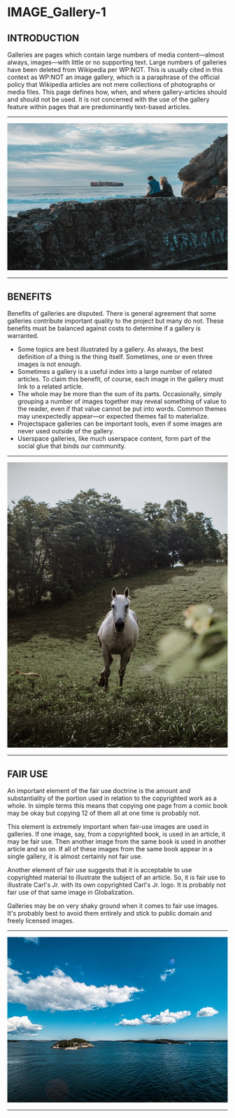 # IMAGE_Gallery-1

## INTRODUCTION

Galleries are pages which contain large numbers of media content—almost always, images—with little or no supporting text. Large numbers of galleries have been deleted from Wikipedia per WP:NOT. This is usually cited in this context as WP:NOT an image gallery, which is a paraphrase of the official policy that Wikipedia articles are not mere collections of photographs or media files. This page defines how, when, and where gallery-articles should and should not be used. It is not concerned with the use of the gallery feature within pages that are predominantly text-based articles.

<hr>
<img src="https://github.com/yashksingh/IMAGE_Gallery-1/blob/main/Wiki_Images/jairo-gonzalez-Tm8jYlczTIg-unsplash.jpg">
<hr>

## BENEFITS

Benefits of galleries are disputed. There is general agreement that some galleries contribute important quality to the project but many do not. These benefits must be balanced against costs to determine if a gallery is warranted.

- Some topics are best illustrated by a gallery. As always, the best definition of a thing is the thing itself. Sometimes, one or even three images is not enough.
- Sometimes a gallery is a useful index into a large number of related articles. To claim this benefit, of course, each image in the gallery must link to a related article.
- The whole may be more than the sum of its parts. Occasionally, simply grouping a number of images together may reveal something of value to the reader, even if that value cannot be put into words. Common themes may unexpectedly appear—or expected themes fail to materialize.
- Projectspace galleries can be important tools, even if some images are never used outside of the gallery.
- Userspace galleries, like much userspace content, form part of the social glue that binds our community.

<hr>
<img src="https://github.com/yashksingh/IMAGE_Gallery-1/blob/main/Wiki_Images/nachelle-nocom-LWVIR87DHPY-unsplash.jpg">
<hr>

## FAIR USE

An important element of the fair use doctrine is the amount and substantiality of the portion used in relation to the copyrighted work as a whole. In simple terms this means that copying one page from a comic book may be okay but copying 12 of them all at one time is probably not.

This element is extremely important when fair-use images are used in galleries. If one image, say, from a copyrighted book, is used in an article, it may be fair use. Then another image from the same book is used in another article and so on. If all of these images from the same book appear in a single gallery, it is almost certainly not fair use.

Another element of fair use suggests that it is acceptable to use copyrighted material to illustrate the subject of an article. So, it is fair use to illustrate Carl's Jr. with its own copyrighted Carl's Jr. logo. It is probably not fair use of that same image in Globalization.

Galleries may be on very shaky ground when it comes to fair use images. It's probably best to avoid them entirely and stick to public domain and freely licensed images.

<hr>
<img src="https://github.com/yashksingh/IMAGE_Gallery-1/blob/main/Wiki_Images/jocke-wulcan-x06GnxyMLnc-unsplash.jpg">
<hr>
